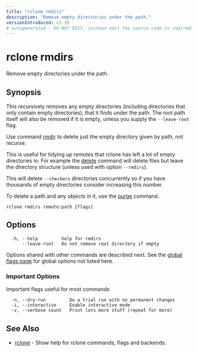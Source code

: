 ```yaml
---
title: "rclone rmdirs"
description: "Remove empty directories under the path."
versionIntroduced: v1.35
# autogenerated - DO NOT EDIT, instead edit the source code in cmd/rmdirs/ and as part of making a release run "make commanddocs"
---
```

# rclone rmdirs

Remove empty directories under the path.

## Synopsis

This recursively removes any empty directories (including directories
that only contain empty directories), that it finds under the path.
The root path itself will also be removed if it is empty, unless
you supply the `--leave-root` flag.

Use command [rmdir](/commands/rclone_rmdir/) to delete just the empty
directory given by path, not recurse.

This is useful for tidying up remotes that rclone has left a lot of
empty directories in. For example the [delete](/commands/rclone_delete/)
command will delete files but leave the directory structure (unless
used with option `--rmdirs`).

This will delete `--checkers` directories concurrently so
if you have thousands of empty directories consider increasing this number.

To delete a path and any objects in it, use the [purge](/commands/rclone_purge/)
command.

```
rclone rmdirs remote:path [flags]
```

## Options

```
  -h, --help         help for rmdirs
      --leave-root   Do not remove root directory if empty
```

Options shared with other commands are described next.
See the [global flags page](/flags/) for global options not listed here.

### Important Options

Important flags useful for most commands

```text
  -n, --dry-run         Do a trial run with no permanent changes
  -i, --interactive     Enable interactive mode
  -v, --verbose count   Print lots more stuff (repeat for more)
```

## See Also

<!-- markdownlint-capture -->
<!-- markdownlint-disable ul-style line-length -->

* [rclone](/commands/rclone/)	 - Show help for rclone commands, flags and backends.


<!-- markdownlint-restore -->
